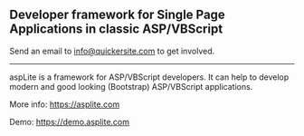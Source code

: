 ## Developer framework for Single Page Applications in classic ASP/VBScript
Send an email to info@quickersite.com to get involved.
<hr>
aspLite is a framework for ASP/VBScript developers. It can help to develop modern and good looking (Bootstrap) ASP/VBScript applications. 

More info: https://asplite.com

Demo: https://demo.asplite.com
